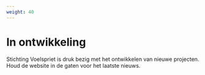 ```yaml
---
weight: 40
---
```

# In ontwikkeling

Stichting Voelspriet is druk bezig met het ontwikkelen van nieuwe projecten. Houd de website in de gaten voor het laatste nieuws.